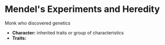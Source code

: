 # Mendel's Experiments and Heredity
Monk who discovered genetics
- **Character:** inherited traits or group of characteristics
- **Traits:**